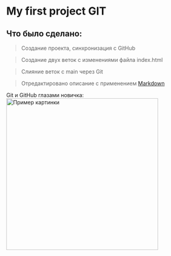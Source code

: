 # My first project GIT

## Что было сделано:

> Создание проекта, синхронизация с GitHub
 
> Создание двух веток с изменениями файла index.html

> Слияние веток с main через Git

> Отредактировано описание с применением [Markdown](https://docs.github.com/ru/get-started/writing-on-github/getting-started-with-writing-and-formatting-on-github/basic-writing-and-formatting-syntax)






Git и GitHub глазами новичка:
<img src="https://cs14.pikabu.ru/post_img/big/2022/09/19/7/1663582775177633874.jpg" width="400" alt="Пример картинки">


